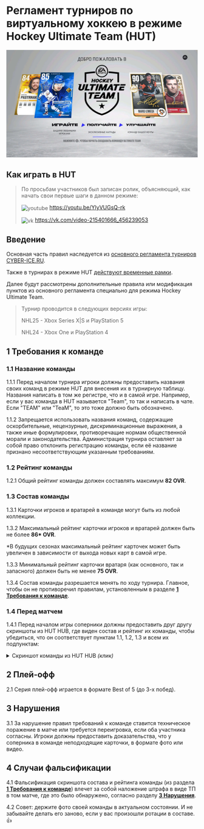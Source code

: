 # Регламент турниров по виртуальному хоккею в режиме Hockey Ultimate Team (HUT)

![hut](hut.jpg)

## Как играть в HUT

> По просьбам участников был записан ролик, объясняющий, как начать свои первые шаги в данном режиме:
>
> <img src="https://www.svgrepo.com/show/448261/youtube.svg" alt="youtube" width=14/ align=center> https://youtu.be/YlyVUGsQ-rk
>
> <img src="https://www.svgrepo.com/show/303449/vk-1-logo.svg" alt="vk" width=14/ align=center> https://vk.com/video-215401666_456239053

## Введение

Основная часть правил наследуется из [основного регламента турниров CYBER-ICE.RU](/nhl/nhl.md).

Также в турнирах в режиме HUT [действуют временные рамки](/timeLimit/timeLimit.md).

Далее будут рассмотрены дополнительные правила или модификация пунктов из основного регламента специально для режима Hockey Ultimate Team.

> Турнир проводится в следующих версиях игры:
> 
> NHL25 - Xbox Series X|S и PlayStation 5
> 
> NHL24 - Xbox One и PlayStation 4

## 1 Требования к команде

### 1.1 Название команды

1.1.1 Перед началом турнира игроки должны предоставить названия своих команд в режиме HUT для внесения их в турнирную таблицу. Названия написать в том же регистре, что и в самой игре. Например, если у вас команда в HUT называется "Team", то так и написать в чате. Если "TEAM" или "TeaM", то это тоже должно быть обозначено.

1.1.2 Запрещается использовать названия команд, содержащие оскорбительные, нецензурные, дискриминационные выражения, а также иные формулировки, противоречащие нормам общественной морали и законодательства. Администрация турнира оставляет за собой право отклонить регистрацию команды, если её название признано несоответствующим указанным требованиям.

### 1.2 Рейтинг команды

1.2.1 Общий рейтинг команды должен составлять максимум **82 OVR**. 

### 1.3 Состав команды

1.3.1 Карточки игроков и вратарей в команде могут быть из любой коллекции.

1.3.2 Максимальный рейтинг карточки игроков и вратарей должен быть не более **86\* OVR**.

\*В будущих сезонах максимальный рейтинг карточек может быть увеличен в зависимости от выхода новых карт в самой игре.

1.3.3 Минимальный рейтинг карточки вратаря (как основного, так и запасного) должен быть не менее **75 OVR**.

1.3.4 Состав команды разрешается менять по ходу турнира. Главное, чтобы он не противоречил правилам, установленным в разделе [**1 Требования к команде**](#1-требования-к-команде).

### 1.4 Перед матчем

1.4.1 Перед началом игры соперники должны предоставить друг другу скриншоты из HUT HUB, где виден состав и рейтинг их команды, чтобы убедиться, что он соответствует пунктам 1.1, 1.2, 1.3 и всем их подпунктам:

<details>
<summary style="cursor: pointer">
Скриншот команды из HUT HUB <i>(клик)</i>
</summary>

![ovr](ovr.jpg)
</details>

## 2 Плей-офф

2.1 Серия плей-офф играется в формате Best of 5 (до 3-х побед).

## 3 Нарушения

3.1 За нарушение правил требований к команде ставится техническое поражение в матче или требуется переигровка, если оба участника согласны. Игроки должны предоставить доказательства, что у соперника в команде неподходящие карточки, в формате фото или видео.

## 4 Случаи фальсификации

4.1 Фальсификация скриншота состава и рейтинга команды (из раздела [**1 Требования к команде**](#1-требования-к-команде)) влечет за собой наложение штрафа в виде ТП в том матче, где это было обнаружено, согласно разделу [**3 Нарушения**](#3-нарушения).

4.2 Совет: держите фото своей команды в актуальном состоянии. И не забывайте делать его заново, если у вас произошли ротации в составе. 👍